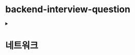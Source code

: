 # backend-interview-question



<details>
  <summary><h1> 네트워크 </h1></summary>
  
  <details>
  <summary> 질문1</summary>
  
    <p> 내용   </p>
 
  </details>
 
</details>

